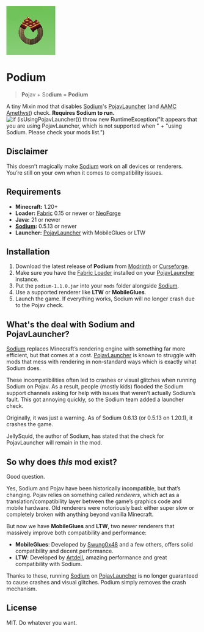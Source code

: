 ![icon](https://raw.githubusercontent.com/RaydanOMGr/Podium/refs/heads/master/fabric/src/main/resources/assets/podium/icon.png)

# Podium  
> **Po**jav + So**dium** = **Podium**

A tiny Mixin mod that disables [Sodium](https://modrinth.com/mod/sodium)'s [PojavLauncher](https://github.com/PojavLauncherTeam/PojavLauncher) (and [AAMC Amethyst](https://github.com/AngelAuraMC/Amethyst-Android)) check. **Requires Sodium to run.**
![if (isUsingPojavLauncher()) throw new RuntimeException("It appears that you are using PojavLauncher, which is not supported when " +                     "using Sodium. Please check your mods list.")](https://cdn.modrinth.com/data/fW8woQj4/images/cb8f648d44e0a2f57df66d3af61de2ea7d04f70e.png)

## Disclaimer
This doesn’t magically make [Sodium](https://github.com/CaffeineMC/sodium-fabric) work on all devices or renderers. You’re still on your own when it comes to compatibility issues.


## Requirements
- **Minecraft:** 1.20+
- **Loader:** [Fabric](https://fabricmc.net/use/) 0.15 or newer or [NeoForge](https://neoforged.net/)
- **Java:** 21 or newer
- **[Sodium](https://github.com/CaffeineMC/sodium-fabric):** 0.5.13 or newer
- **Launcher:** [PojavLauncher](https://github.com/PojavLauncherTeam/PojavLauncher) with MobileGlues or LTW


## Installation
1. Download the latest release of **Podium** from [Modrinth](https://modrinth.com/mod/podium) or [Curseforge](https://curseforge.com/minecraft/mc-mods/podium-sodium).
2. Make sure you have the [Fabric Loader](https://fabricmc.net/use/) installed on your [PojavLauncher](https://github.com/PojavLauncherTeam/PojavLauncher) instance.
3. Put the `podium-1.1.0.jar` into your `mods` folder alongside [Sodium](https://github.com/CaffeineMC/sodium-fabric).
4. Use a supported renderer like **LTW** or **MobileGlues**.
5. Launch the game. If everything works, Sodium will no longer crash due to the Pojav check.


## What's the deal with Sodium and PojavLauncher?
[Sodium](https://github.com/CaffeineMC/sodium-fabric) replaces Minecraft’s rendering engine with something far more efficient, but that comes at a cost. [PojavLauncher](https://github.com/PojavLauncherTeam/PojavLauncher) is known to struggle with mods that mess with rendering in non-standard ways which is exactly what Sodium does.

These incompatibilities often led to crashes or visual glitches when running Sodium on Pojav. As a result, people (mostly kids) flooded the Sodium support channels asking for help with issues that weren’t actually Sodium’s fault. This got annoying quickly, so the Sodium team added a launcher check.

Originally, it was just a warning. As of Sodium 0.6.13 (or 0.5.13 on 1.20.1), it crashes the game.

JellySquid, the author of Sodium, has stated that the check for PojavLauncher will remain in the mod.


## So why does *this* mod exist?
Good question.

Yes, Sodium and Pojav have been historically incompatible, but that’s changing. Pojav relies on something called *renderers*, which act as a translation/compatibility layer between the game’s graphics code and mobile hardware. Old renderers were notoriously bad: either super slow or completely broken with anything beyond vanilla Minecraft.

But now we have **MobileGlues** and **LTW**, two newer renderers that massively improve both compatibility and performance:
- **MobileGlues**: Developed by [Swung0x48](https://github.com/Swung0x48) and a few others, offers solid compatibility and decent performance.
- **LTW**: Developed by [Artdell](https://github.com/artdeell), amazing performance and great compatibility with Sodium.

Thanks to these, running [Sodium](https://github.com/CaffeineMC/sodium-fabric) on [PojavLauncher](https://github.com/PojavLauncherTeam/PojavLauncher) is no longer guaranteed to cause crashes and visual glitches. Podium simply removes the crash mechanism.


## License
MIT. Do whatever you want.
